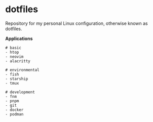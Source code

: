 # dotfiles

Repository for my personal Linux configuration, otherwise known as dotfiles.

**Applications**

```
# basic
- htop
- neovim
- alacritty

# environmental
- fish
- starship
- tmux

# development
- fnm
- pnpm
- git
- docker
- podman
```
